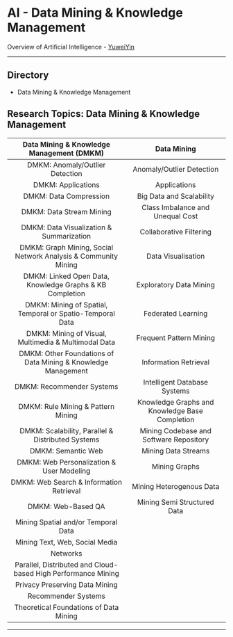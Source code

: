 # AI - Data Mining & Knowledge Management

Overview of Artificial Intelligence - [YuweiYin](https://github.com/YuweiYin)

---

## Directory

- Data Mining & Knowledge Management

## Research Topics: Data Mining & Knowledge Management

Data Mining & Knowledge Management (DMKM) | Data Mining
:-: | :-:
DMKM: Anomaly/Outlier Detection | Anomaly/Outlier Detection
DMKM: Applications | Applications
DMKM: Data Compression | Big Data and Scalability
DMKM: Data Stream Mining | Class Imbalance and Unequal Cost
DMKM: Data Visualization & Summarization | Collaborative Filtering
DMKM: Graph Mining, Social Network Analysis & Community Mining | Data Visualisation
DMKM: Linked Open Data, Knowledge Graphs & KB Completion | Exploratory Data Mining
DMKM: Mining of Spatial, Temporal or Spatio-Temporal Data | Federated Learning
DMKM: Mining of Visual, Multimedia & Multimodal Data | Frequent Pattern Mining
DMKM: Other Foundations of Data Mining & Knowledge Management | Information Retrieval
DMKM: Recommender Systems | Intelligent Database Systems
DMKM: Rule Mining & Pattern Mining | Knowledge Graphs and Knowledge Base Completion
DMKM: Scalability, Parallel & Distributed Systems | Mining Codebase and Software Repository
DMKM: Semantic Web | Mining Data Streams
DMKM: Web Personalization & User Modeling | Mining Graphs
DMKM: Web Search & Information Retrieval | Mining Heterogenous Data
DMKM: Web-Based QA | Mining Semi Structured Data
 | Mining Spatial and/or Temporal Data
 | Mining Text, Web, Social Media
 | Networks
 | Parallel, Distributed and Cloud-based High Performance Mining
 | Privacy Preserving Data Mining
 | Recommender Systems
 | Theoretical Foundations of Data Mining

---
